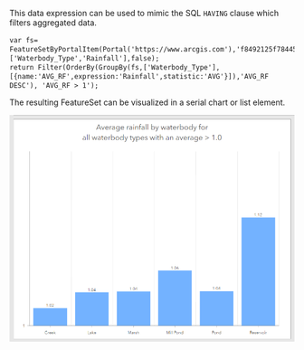 This data expression can be used to mimic the SQL ```HAVING``` clause which filters aggregated data. 

```
var fs= FeatureSetByPortalItem(Portal('https://www.arcgis.com'),'f8492125f78445b284751ced4e9d6573',0,['Waterbody_Type','Rainfall'],false);
return Filter(OrderBy(GroupBy(fs,['Waterbody_Type'],[{name:'AVG_RF',expression:'Rainfall',statistic:'AVG'}]),'AVG_RF DESC'), 'AVG_RF > 1');
```

The resulting FeatureSet can be visualized in a serial chart or list element. 

![Serial chart](/dashboard_data/images/HavingClause(SerialChart).png)
